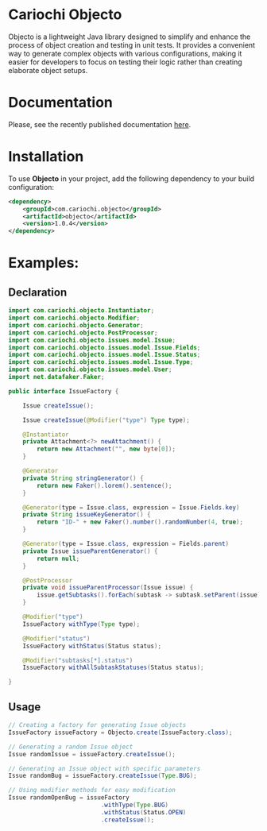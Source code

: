 # Cariochi Objecto

Objecto is a lightweight Java library designed to simplify and enhance the process of object creation and testing in unit tests. 
It provides a convenient way to generate complex objects with various configurations, making it easier for developers to focus on testing their logic rather than creating elaborate object setups.

# Documentation

Please, see the recently published documentation [here](https://www.cariochi.com/objecto).

# Installation
To use **Objecto** in your project, add the following dependency to your build configuration:
```xml
<dependency>
    <groupId>com.cariochi.objecto</groupId>
    <artifactId>objecto</artifactId>
    <version>1.0.4</version>
</dependency>
```

# Examples:

## Declaration

```java
import com.cariochi.objecto.Instantiator;
import com.cariochi.objecto.Modifier;
import com.cariochi.objecto.Generator;
import com.cariochi.objecto.PostProcessor;
import com.cariochi.objecto.issues.model.Issue;
import com.cariochi.objecto.issues.model.Issue.Fields;
import com.cariochi.objecto.issues.model.Issue.Status;
import com.cariochi.objecto.issues.model.Issue.Type;
import com.cariochi.objecto.issues.model.User;
import net.datafaker.Faker;

public interface IssueFactory {

    Issue createIssue();

    Issue createIssue(@Modifier("type") Type type);

    @Instantiator
    private Attachment<?> newAttachment() {
        return new Attachment("", new byte[0]);
    }

    @Generator
    private String stringGenerator() {
        return new Faker().lorem().sentence();
    }

    @Generator(type = Issue.class, expression = Issue.Fields.key)
    private String issueKeyGenerator() {
        return "ID-" + new Faker().number().randomNumber(4, true);
    }

    @Generator(type = Issue.class, expression = Fields.parent)
    private Issue issueParentGenerator() {
        return null;
    }

    @PostProcessor
    private void issueParentProcessor(Issue issue) {
        issue.getSubtasks().forEach(subtask -> subtask.setParent(issue));
    }

    @Modifier("type")
    IssueFactory withType(Type type);

    @Modifier("status")
    IssueFactory withStatus(Status status);

    @Modifier("subtasks[*].status")
    IssueFactory withAllSubtaskStatuses(Status status);

}
```
## Usage

```java
// Creating a factory for generating Issue objects
IssueFactory issueFactory = Objecto.create(IssueFactory.class);

// Generating a random Issue object
Issue randomIssue = issueFactory.createIssue();

// Generating an Issue object with specific parameters
Issue randomBug = issueFactory.createIssue(Type.BUG);

// Using modifier methods for easy modification
Issue randomOpenBug = issueFactory
                          .withType(Type.BUG)
                          .withStatus(Status.OPEN)
                          .createIssue();

```

